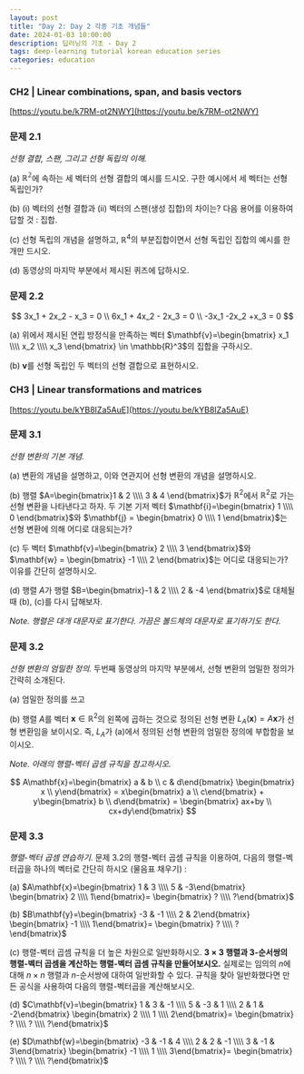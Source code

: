 ```yaml
---
layout: post
title: "Day 2: Day 2 각종 기초 개념들"
date: 2024-01-03 10:00:00
description: 딥러닝의 기초 - Day 2
tags: deep-learning tutorial korean education series
categories: education
---
```



### CH2 | Linear combinations, span, and basis vectors

[https://youtu.be/k7RM-ot2NWY](https://youtu.be/k7RM-ot2NWY)

### 문제 2.1

*선형 결합, 스팬, 그리고 선형 독립의 이해.*

(a) $\mathbb{R^2}$에 속하는 세 벡터의 선형 결합의 예시를 드시오. 구한 예시에서 세 벡터는 선형 독립인가?

(b) (i) 벡터의 선형 결합과 (ii) 벡터의 스팬(생성 집합)의 차이는? 다음 용어를 이용하여 답할 것 : 집합.

(c) 선형 독립의 개념을 설명하고, $\mathbb{R}^4$의 부분집합이면서 선형 독립인 집합의 예시를 한 개만 드시오.

(d) 동영상의 마지막 부분에서 제시된 퀴즈에 답하시오.

### 문제 2.2

$$
3x_1 + 2x_2 - x_3 = 0 \\
6x_1 + 4x_2 - 2x_3 = 0 \\
-3x_1 -2x_2 +x_3 = 0
$$

(a) 위에서 제시된 연립 방정식을 만족하는 벡터 $\mathbf{v}=\begin{bmatrix} x_1 \\\\ x_2 \\\\ x_3 \end{bmatrix} \in \mathbb{R}^3$의 집합을 구하시오.

(b) $\mathbf{v}$를 선형 독립인 두 벡터의 선형 결합으로 표현하시오.

### CH3 | Linear transformations and matrices

[https://youtu.be/kYB8IZa5AuE](https://youtu.be/kYB8IZa5AuE)

### 문제 3.1

*선형 변환의 기본 개념.*

(a) 변환의 개념을 설명하고, 이와 연관지어 선형 변환의 개념을 설명하시오.

(b) 행렬 $A=\begin{bmatrix}1 & 2 \\\\ 3 & 4 \end{bmatrix}$가 $\mathbb{R}^2$에서 $\mathbb{R}^2$로 가는 선형 변환을 나타낸다고 하자. 두 기본 기저 벡터 $\mathbf{i}=\begin{bmatrix} 1 \\\\ 0 \end{bmatrix}$와 $\mathbf{j} = \begin{bmatrix} 0 \\\\ 1 \end{bmatrix}$는 선형 변환에 의해 어디로 대응되는가?

(c) 두 벡터 $\mathbf{v}=\begin{bmatrix} 2 \\\\ 3 \end{bmatrix}$와 $\mathbf{w} = \begin{bmatrix} -1 \\\\ 2 \end{bmatrix}$는 어디로 대응되는가? 이유를 간단히 설명하시오.

(d) 행렬 $A$가 행렬 $B=\begin{bmatrix}-1 & 2 \\\\ 2 & -4 \end{bmatrix}$로 대체될 때 (b), (c)를 다시 답해보자.

*Note. 행렬은 대개 대문자로 표기한다. 가끔은 볼드체의 대문자로 표기하기도 한다.*

### 문제 3.2

*선형 변환의 엄밀한 정의.* 두번째 동영상의 마지막 부분에서, 선형 변환의 엄밀한 정의가 간략히 소개된다.

(a) 엄밀한 정의를 쓰고

(b) 행렬 $A$를 벡터 $\mathbf{x} \in \mathbb{R}^2$의 왼쪽에 곱하는 것으로 정의된 선형 변환 $L_A(\mathbf{x})=A\mathbf{x}$가 선형 변환임을 보이시오. 즉, $L_A$가 (a)에서 정의된 선형 변환의 엄밀한 정의에 부합함을 보이시오.

*Note. 아래의 행렬-벡터 곱셈 규칙을 참고하시오.*

$$
A\mathbf{x}=\begin{bmatrix} a & b \\ c & d\end{bmatrix} \begin{bmatrix} x \\ y\end{bmatrix} = x\begin{bmatrix} a \\ c\end{bmatrix} + y\begin{bmatrix} b \\ d\end{bmatrix} = \begin{bmatrix} ax+by \\ cx+dy\end{bmatrix}
$$

### 문제 3.3

*행렬-벡터 곱셈 연습하기.* 문제 3.2의 행렬-벡터 곱셈 규칙을 이용하여, 다음의 행렬-벡터곱을 하나의 벡터로 간단히 하시오 (물음표 채우기) :

(a) $A\mathbf{x}=\begin{bmatrix} 1 & 3 \\\\ 5 & -3\end{bmatrix} \begin{bmatrix} 2 \\\\ 1\end{bmatrix}= \begin{bmatrix} ? \\\\ ?\end{bmatrix}$

(b) $B\mathbf{y}=\begin{bmatrix} -3 & -1 \\\\ 2 & 2\end{bmatrix} \begin{bmatrix} -1 \\\\ 1\end{bmatrix}= \begin{bmatrix} ? \\\\ ?\end{bmatrix}$

(c) 행렬-벡터 곱셈 규칙을 더 높은 차원으로 일반화하시오. **$3 \times 3$ 행렬과 $3$-순서쌍의 행렬-벡터 곱셈을 계산하는 행렬-벡터 곱셈 규칙을 만들어보시오.** 실제로는 임의의 $n$에 대해 $n \times n$ 행렬과 $n$-순서쌍에 대하여 일반화할 수 있다. 규칙을 찾아 일반화했다면 만든 공식을 사용하여 다음의 행렬-벡터곱을 계산해보시오.

(d) $C\mathbf{v}=\begin{bmatrix} 1 & 3 & -1 \\\\ 5 & -3 & 1 \\\\ 2 & 1 &  -2\end{bmatrix} \begin{bmatrix} 2 \\\\ 1 \\\\ 2\end{bmatrix}= \begin{bmatrix} ? \\\\ ? \\\\ ?\end{bmatrix}$

(e) $D\mathbf{w}=\begin{bmatrix} -3 & -1 & 4 \\\\ 2 & 2 & -1 \\\\ 3 & -1 & 3\end{bmatrix} \begin{bmatrix} -1 \\\\ 1 \\\\ 3\end{bmatrix}= \begin{bmatrix} ? \\\\ ? \\\\ ?\end{bmatrix}$